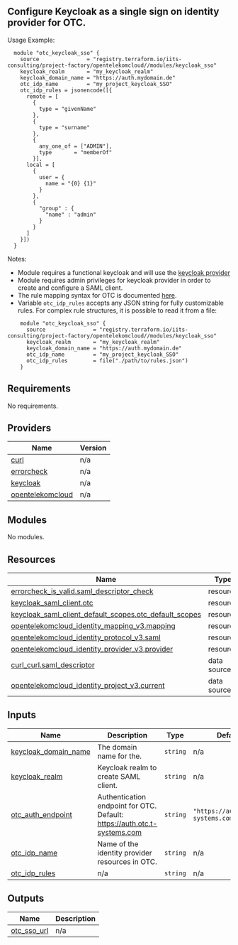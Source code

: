 ## Configure Keycloak as a single sign on identity provider for OTC.

Usage Example:

```hcl
  module "otc_keycloak_sso" {
    source               = "registry.terraform.io/iits-consulting/project-factory/opentelekomcloud//modules/keycloak_sso"
    keycloak_realm       = "my_keycloak_realm"
    keycloak_domain_name = "https://auth.mydomain.de"
    otc_idp_name         = "my_project_keycloak_SSO"
    otc_idp_rules = jsonencode([{
      remote = [
        {
          type = "givenName"
        },
        {
          type = "surname"
        },
        {
          any_one_of = ["ADMIN"],
          type       = "memberOf"
        }],
      local = [
        {
          user = {
            name = "{0} {1}"
          }
        },
        {
          "group" : {
            "name" : "admin"
          }
        }
      ]
    }])
  }
```

Notes:
- Module requires a functional keycloak and will use the [keycloak provider](https://registry.terraform.io/providers/mrparkers/keycloak/latest/docs)
- Module requires admin privileges for keycloak provider in order to create and configure a SAML client.
- The rule mapping syntax for OTC is documented [here](https://docs.otc.t-systems.com/en-us/usermanual/iam/en-us_topic_0079620340.html).
- Variable `otc_idp_rules` accepts any JSON string for fully customizable rules. For complex rule structures, it is possible to read it from a file:
```hcl
    module "otc_keycloak_sso" {
      source               = "registry.terraform.io/iits-consulting/project-factory/opentelekomcloud//modules/keycloak_sso"
      keycloak_realm       = "my_keycloak_realm"
      keycloak_domain_name = "https://auth.mydomain.de"
      otc_idp_name         = "my_project_keycloak_SSO"
      otc_idp_rules        = file("./path/to/rules.json")
    }
```

<!-- BEGIN_TF_DOCS -->
## Requirements

No requirements.

## Providers

| Name | Version |
|------|---------|
| <a name="provider_curl"></a> [curl](#provider\_curl) | n/a |
| <a name="provider_errorcheck"></a> [errorcheck](#provider\_errorcheck) | n/a |
| <a name="provider_keycloak"></a> [keycloak](#provider\_keycloak) | n/a |
| <a name="provider_opentelekomcloud"></a> [opentelekomcloud](#provider\_opentelekomcloud) | n/a |

## Modules

No modules.

## Resources

| Name | Type |
|------|------|
| [errorcheck_is_valid.saml_descriptor_check](https://registry.terraform.io/providers/iits-consulting/errorcheck/latest/docs/resources/is_valid) | resource |
| [keycloak_saml_client.otc](https://registry.terraform.io/providers/mrparkers/keycloak/latest/docs/resources/saml_client) | resource |
| [keycloak_saml_client_default_scopes.otc_default_scopes](https://registry.terraform.io/providers/mrparkers/keycloak/latest/docs/resources/saml_client_default_scopes) | resource |
| [opentelekomcloud_identity_mapping_v3.mapping](https://registry.terraform.io/providers/opentelekomcloud/opentelekomcloud/latest/docs/resources/identity_mapping_v3) | resource |
| [opentelekomcloud_identity_protocol_v3.saml](https://registry.terraform.io/providers/opentelekomcloud/opentelekomcloud/latest/docs/resources/identity_protocol_v3) | resource |
| [opentelekomcloud_identity_provider_v3.provider](https://registry.terraform.io/providers/opentelekomcloud/opentelekomcloud/latest/docs/resources/identity_provider_v3) | resource |
| [curl_curl.saml_descriptor](https://registry.terraform.io/providers/anschoewe/curl/latest/docs/data-sources/curl) | data source |
| [opentelekomcloud_identity_project_v3.current](https://registry.terraform.io/providers/opentelekomcloud/opentelekomcloud/latest/docs/data-sources/identity_project_v3) | data source |

## Inputs

| Name | Description | Type | Default | Required |
|------|-------------|------|---------|:--------:|
| <a name="input_keycloak_domain_name"></a> [keycloak\_domain\_name](#input\_keycloak\_domain\_name) | The domain name for the. | `string` | n/a | yes |
| <a name="input_keycloak_realm"></a> [keycloak\_realm](#input\_keycloak\_realm) | Keycloak realm to create SAML client. | `string` | n/a | yes |
| <a name="input_otc_auth_endpoint"></a> [otc\_auth\_endpoint](#input\_otc\_auth\_endpoint) | Authentication endpoint for OTC. Default: https://auth.otc.t-systems.com | `string` | `"https://auth.otc.t-systems.com"` | no |
| <a name="input_otc_idp_name"></a> [otc\_idp\_name](#input\_otc\_idp\_name) | Name of the identity provider resources in OTC. | `string` | n/a | yes |
| <a name="input_otc_idp_rules"></a> [otc\_idp\_rules](#input\_otc\_idp\_rules) | n/a | `string` | n/a | yes |

## Outputs

| Name | Description |
|------|-------------|
| <a name="output_otc_sso_url"></a> [otc\_sso\_url](#output\_otc\_sso\_url) | n/a |
<!-- END_TF_DOCS -->
